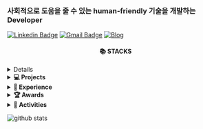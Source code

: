 ### 사회적으로 도움을 줄 수 있는 human-friendly 기술을 개발하는 Developer

[![Linkedin Badge](https://img.shields.io/badge/-LinkedIn-blue?style=flat-square&logo=Linkedin&logoColor=white&link=https://www.linkedin.com/in/youngseo-kang-786b5b223/)](https://www.linkedin.com/in/youngseo-kang-786b5b223/)
[![Gmail Badge](https://img.shields.io/badge/Gmail-d14836?style=flat-square&logo=Gmail&logoColor=white&link=mailto:zw791116@gmail.com)](mailto:zw791116@gmail.com)
[![Blog](https://img.shields.io/badge/📝-Blog-yellow)](https://greedy-blow-you-away12.tistory.com/)


<div align=center><h4>📚 STACKS</h4></div>
<details>
<div align=center> 
  <img src="https://img.shields.io/badge/c++-00599C?style=for-the-badge&logo=c%2B%2B&logoColor=white">
  <img src="https://img.shields.io/badge/javascript-F7DF1E?style=for-the-badge&logo=javascript&logoColor=black"> 
  <img src="https://img.shields.io/badge/jquery-0769AD?style=for-the-badge&logo=jquery&logoColor=white">
  <img src="https://img.shields.io/badge/java-007396?style=for-the-badge&logo=java&logoColor=white"> 
  <img src="https://img.shields.io/badge/python-3776AB?style=for-the-badge&logo=python&logoColor=white">
  <img src="https://img.shields.io/badge/html5-E34F26?style=for-the-badge&logo=html5&logoColor=white"> 
  <img src="https://img.shields.io/badge/css-1572B6?style=for-the-badge&logo=css3&logoColor=white"> 

  <br>
  <!--
  <img src="https://img.shields.io/badge/oracle-F80000?style=for-the-badge&logo=oracle&logoColor=white"> ](https://github.com/Ileriayo/markdown-badges)
-->
  <img src="https://img.shields.io/badge/mysql-4479A1?style=for-the-badge&logo=mysql&logoColor=white"> <img src= "https://img.shields.io/badge/sqlite-%2307405e.svg?style=for-the-badge&logo=sqlite&logoColor=white">
  <br>
  
  
  <!--
  <img src="https://img.shields.io/badge/angular.js-DD0031?style=for-the-badge&logo=angularjs&logoColor=white">
<img src="https://img.shields.io/badge/spring-6DB33F?style=for-the-badge&logo=spring&logoColor=white"> 
  -->
  <img src="https://img.shields.io/badge/node.js-339933?style=for-the-badge&logo=Node.js&logoColor=white">
  <img src="https://img.shields.io/badge/Nest.js-red?style=for-the-badge&logo=nest.js&logoColor=white">
  <img src="https://img.shields.io/badge/express-000000?style=for-the-badge&logo=express&logoColor=white">
  <img src="https://img.shields.io/badge/react-61DAFB?style=for-the-badge&logo=react&logoColor=black">
  
  <img src="https://img.shields.io/badge/bootstrap-7952B3?style=for-the-badge&logo=bootstrap&logoColor=white">
  <br>

  <img src="https://img.shields.io/badge/linux-FCC624?style=for-the-badge&logo=linux&logoColor=black"> 
  <img src="https://img.shields.io/badge/amazonaws-232F3E?style=for-the-badge&logo=amazonaws&logoColor=white"> 
  <img src="https://img.shields.io/badge/apache tomcat-F8DC75?style=for-the-badge&logo=apachetomcat&logoColor=white">
  <br>
  
  <img src="https://img.shields.io/badge/github-181717?style=for-the-badge&logo=github&logoColor=white">
  <img src="https://img.shields.io/badge/git-F05032?style=for-the-badge&logo=git&logoColor=white">
  <br>
</div>
</details>

<!--프로젝트-->
<details>
  <summary><b>💻 Projects</b></summary>
  <ul>
    <li>
      <a>
        한국어 손글씨 교정 및 연습 플랫폼 <b><가나다 받아쓰기></b> 어플리케이션 개발, 2022
      </a>
    </li>
    <li>
      <a>
        스마트미러를 활용한 노인 활동 증진 자세 교정 시스템 개발, 2022
      </a>
    </li>
    <li>
      <a>
        두피 면적 및 탈모 감지 시스템 기획 및 인공지능 모델 기획 및 개발 , 2022.03 - 06
      </a>
    </li>
    <li>
      <a href= "https://github.com/KangYoungSeo/2021_fall_BEEP">
        UAV와 IoT 센서 디바이스를 활용한 LoRa 통신 농장 화재 진압 시스템 개발	, 2021
      </a>
    </li>
    <li>
      <a href= "https://github.com/KangYoungSeo/SunQuestUniform">
        SunQuest Enterprise Uniform Website Project	, 2021
      </a>
    </li>
    <li>
      <a href= "https://github.com/KangYoungSeo/2021-1-OSSP1-Debugger-4">
        이미지에서 마스크로 가려진 얼굴 부분을 본래의 얼굴로 채워주는 시스템	, 2021
      </a>
    </li>
    <li>
      <a href= "https://github.com/KangYoungSeo/2021-summer-ArduinoIoT">
        환경을 감지하는 스마트 IoT 조명 개발 프로젝트		, 2021
      </a>
    </li>
    
    
    
  </ul>
</details>




<!--경험-->
<details>
  <summary><b>🎈 Experience </b></summary>
  <ul>
    <li>
      <a>
        동국대학교 창업동아리 <b><기역니은디귿></b> 팀장, 2022.08 -
      </a>
    </li>
    <li>
      <a>
        <b>모션 캡쳐를 이용한 동작인식</b> 연구원, 2022.05 - 12
      </a>
    </li>
    <li>
      <a>
        SW연계전공 <b>자료구조및알고리즘 튜터링 튜터</b> 활동, 2022.03 - 06
      </a>
    </li>
    <li>
      <a>
        <b> K-Square Capstone Design Program</b> at Purdue Univ , 2021.10 - 12
      </a>
    </li>
    <li>
      <a>
        <b>Sun Quest Web developer internship</b> in NY, 2021.06 - 08
      </a>
    </li>
     <li>
      <a>
        팜 동아리 <b>Python 교육 멘토링 멘토 활동</b>, 2021.05 - 08
      </a>
    </li>
    <li>
      <a>
        동국대학교 기술동아리 <b>Farm</b> 활동, 2020.04 -
      </a>
    </li>
    <li>
      <a>
        동국대학교 기술동아리 <b>다빈치</b> 활동, 2019.10 -
      </a>
    </li>
  </ul>
</details>
      
<!--수상내역-->
<details>
  <summary><b>🏆 Awards</b></summary>
  <ul>
    </li>
      <a>
        현대오토에버 배리어프리 앱 콘테스트 최종 제작지원팀 선발, 2022.05
      </a>
    </li>
    <li>
      <a>
        동국대학교 창의적공학설계 아이디어 경진대회 은상 수상, 2019.01
      </a>
    </li>
  </ul>
</details>
      
      
<!--봉사활동-->
<details>
  <summary><b>👯 Activities</b></summary>
  <ul>
    <li>
      <a href= "https://youtu.be/F_IGPXhDUmY">
        기아자동차 주니어 글로벌 봉사단 10기 라오스 파견, 2020.01
      </a>
    </li>
    <li>
      <a>
        동국대학교 벽화봉사동아리 페인터즈, 2019.03 - 06
      </a>
    </li>
    <li>
      <a>
        동국대학교 연합봉사동아리 KUSA(유네스코합생협회) , 2019.03 - 06
      </a>
    </li>
  </ul>
</details>

![github stats](https://github-readme-stats.vercel.app/api?username=KangYoungSeo&theme=dark&show_icons=true)
      
      
<!--
🔭 I’m currently working on ...

2022년 5월 ~ 2023년 2월 : 현대자동차 배리어프리 앱 개발 <가나다> 개발 진행 - 팀장, 백엔드, 인공지능 모델 개발

2022년 5월 ~ 12월 : Motion capture 학부연구생
2022년 6월 ~ 7월 : 해외탐방장학 - 유럽 18일간 여행
2022년 3월 ~ 6월 : 뉴로서킷 기업에서 

2021년 6월 ~ 8월 ( 8주 )  : **

2020년 6월 ~ 7월 : 팜 동아리 활동

2019년 3월 ~ 6월 : 
2019년 3월 ~  : 다빈치 동아리
2019년 3월 : 동국대학교 컴퓨터공학과 

<!--
**KangYoungSeo/KangYoungSeo** is a ✨ _special_ ✨ repository because its `README.md` (this file) appears on your GitHub profile.
Here are some ideas to get you started:
  
🌱 Interested in
 I’m looking to collaborate on ...
🤔 I’m looking for help with ...
💬 
📫 Contect me!
email : 

- 😄 Pronouns: ...
- ⚡ Fun fact: ...
-->
